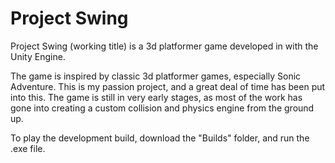 # Project Swing

Project Swing (working title) is a 3d platformer game developed in with the Unity Engine.

The game is inspired by classic 3d platformer games, especially Sonic Adventure. This is my passion project, and a great deal of time has been put into this. The game is still in very early stages, as most of the work has gone into creating a custom collision and physics engine from the ground up.

To play the development build, download the "Builds" folder, and run the .exe file.

